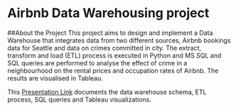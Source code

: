 # Airbnb Data Warehousing project

##About the Project
This project aims to design and implement a Data Warehouse that integrates data from two different sources, Airbnb bookings data for Seattle and data on crimes committed in city. The extract, transform and load (ETL) process is executed in Python and MS SQL and SQL queries are performed to analyse the effect of crime in a neighbourhood on the rental prices and occupation rates of Airbnb. The results are visualised in Tableau. 

This [Presentation Link](https://rishikak1704.github.io/AirbnbDataWarehousing/ "Presentation Link") documents the data warehouse schema, ETL process, SQL queries and Tableau visualizations.  